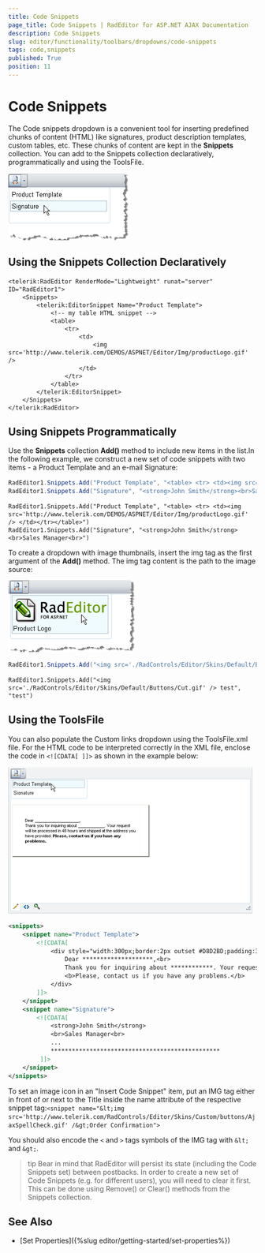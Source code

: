 ```yaml
---
title: Code Snippets
page_title: Code Snippets | RadEditor for ASP.NET AJAX Documentation
description: Code Snippets
slug: editor/functionality/toolbars/dropdowns/code-snippets
tags: code,snippets
published: True
position: 11
---
```


# Code Snippets

The Code snippets dropdown is a convenient tool for inserting predefined chunks of content (HTML) like signatures, product description templates, custom tables, etc. These chunks of content are kept in the **Snippets** collection. You can add to the Snippets collection declaratively, programmatically and using the ToolsFile.

![](images/editor-dropdowns015.png)

## Using the Snippets Collection Declaratively

````ASP.NET
<telerik:RadEditor RenderMode="Lightweight" runat="server" ID="RadEditor1">
	<Snippets>
		<telerik:EditorSnippet Name="Product Template">            
			<!-- my table HTML snippet -->            
			<table>               
				<tr>                 
					<td>                 
						<img src='http://www.telerik.com/DEMOS/ASPNET/Editor/Img/productLogo.gif' />                
					</td>               
				</tr>            
			</table>        
		</telerik:EditorSnippet>
	</Snippets>
</telerik:RadEditor>
````



## Using Snippets Programmatically

Use the **Snippets** collection **Add()** method to include new items in the list.In the following example, we construct a new set of code snippets with two items - a Product Template and an e-mail Signature:


````C#
RadEditor1.Snippets.Add("Product Template", "<table> <tr> <td><img src='http://www.telerik.com/DEMOS/ASPNET/Editor/Img/productLogo.gif' /> </td></tr></table>");
RadEditor1.Snippets.Add("Signature", "<strong>John Smith</strong><br>Sales Manager<br>");      
````
````VB
RadEditor1.Snippets.Add("Product Template", "<table> <tr> <td><img src='http://www.telerik.com/DEMOS/ASPNET/Editor/Img/productLogo.gif' /> </td></tr></table>")
RadEditor1.Snippets.Add("Signature", "<strong>John Smith</strong><br>Sales Manager<br>")
````

To create a dropdown with image thumbnails, insert the img tag as the first argument of the **Add()** method. The img tag content is the path to the image source:

![](images/editor-dropdowns014.png)

````C#
RadEditor1.Snippets.Add("<img src='./RadControls/Editor/Skins/Default/Buttons/Cut.gif' /> test", "test");
````
````VB
RadEditor1.Snippets.Add("<img src='./RadControls/Editor/Skins/Default/Buttons/Cut.gif' /> test", "test")
````

## Using the ToolsFile

You can also populate the Custom links dropdown using the ToolsFile.xml file. For the HTML code to be interpreted correctly in the XML file, enclose the code in `<![CDATA[ ]]>` as shown in the example below:

![](images/editor-dropdowns016.png)

````XML
<snippets>   
	<snippet name="Product Template">      
		<![CDATA[         
			<div style="width:300px;border:2px outset #D8D2BD;padding:34px;font-family:Arial, Verdana; font-size:11px;background- color:#F1EFE6;">
				Dear ********************,<br>
				Thank you for inquiring about ************. Your request will be processed in 48 hours and shipped at the address you have provided.
				<b>Please, contact us if you have any problems.</b>
			</div>
		]]>  
	</snippet>   
	<snippet name="Signature">      
		<![CDATA[         
			<strong>John Smith</strong>
			<br>Sales Manager<br>         
			...         
			************************************************      
		 ]]>  
	</snippet>
</snippets>
````

To set an image icon in an "Insert Code Snippet" item, put an IMG tag either in front of or next to the Title inside the name attribute of the respective snippet tag:`<snippet name="&lt;img src='http://www.telerik.com/RadControls/Editor/Skins/Custom/buttons/AjaxSpellCheck.gif' /&gt;Order Confirmation">`

You should also encode the `<` and `>` tags symbols of the IMG tag with `&lt;` and `&gt;`.

>tip Bear in mind that RadEditor will persist its state (including the Code Snippets set) between postbacks. In order to create a new set of Code Snippets (e.g. for different users), you will need to clear it first. This can be done using Remove() or Clear() methods from the Snippets collection.

## See Also

 * [Set Properties]({%slug editor/getting-started/set-properties%})
